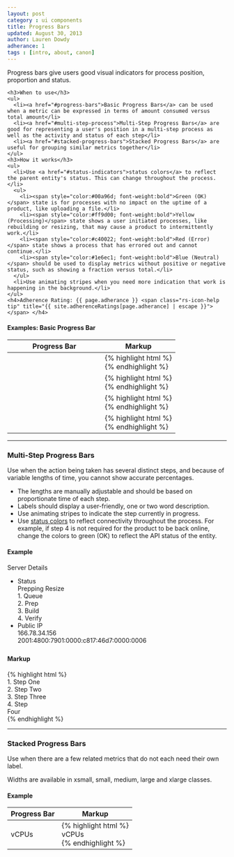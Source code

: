 ```yaml
---
layout: post
category : ui components
title: Progress Bars
updated: August 30, 2013
author: Lauren Dowdy
adherance: 1
tags : [intro, about, canon]
---
```

<div class="rs-row">
  <div class="span-3">
    <p>Progress bars give users good visual indicators for process position, proportion and status.</p>

    <h3>When to use</h3>
    <ul>
      <li><a href="#progress-bars">Basic Progress Bars</a> can be used when a metric can be expressed in terms of amount consumed versus total amount</li>
      <li><a href="#multi-step-process">Multi-Step Progress Bars</a> are good for representing a user's position in a multi-step process as well as the activity and status of each step</li>
      <li><a href="#stacked-progress-bars">Stacked Progress Bars</a> are useful for grouping similar metrics together</li>
    </ul>
    <h3>How it works</h3>
    <ul>
      <li>Use <a href="#status-indicators">status colors</a> to reflect the parent entity's status. This can change throughout the process.</li>
      <ul>
        <li><span style="color:#00a96d; font-weight:bold">Green (OK)</span> state is for processes with no impact on the uptime of a product, like uploading a file.</li>
        <li><span style="color:#ff9d00; font-weight:bold">Yellow (Processing)</span> state shows a user initiated processes, like rebuilding or resizing, that may cause a product to intermittently work.</li>
        <li><span style="color:#c40022; font-weight:bold">Red (Error)</span> state shows a process that has errored out and cannot continue.</li>
        <li><span style="color:#1e6ec1; font-weight:bold">Blue (Neutral)</span> should be used to display metrics without positive or negative status, such as showing a fraction versus total.</li>
      </ul>
      <li>Use animating stripes when you need more indication that work is happening in the background.</li>
    </ul>
    <h4>Adherence Rating: {{ page.adherance }} <span class="rs-icon-help tip" title="{{ site.adherenceRatings[page.adherance] | escape }}"></span> </h4>
  </div>
  <div class="list-table span-8 offset-1">
    <h4>Examples: <span class="rs-quiet">Basic Progress Bar</span></h4>
    <table>
      <thead>
        <tr>
          <th style="width: 200px">
            <span class="table-sort-text">Progress Bar</span>
            <span class="table-sort-indicator"></span>
          </a>
        </th>
        <th>
          <span class="table-sort-text">Markup</span>
          <span class="table-sort-indicator"></span>
        </a>
      </th>
    </tr>
  </thead>
  <tbody>
    <tr>
      <td>
        <div class="rs-progress">
          <div class="rs-progress-inner">
            <div class="rs-segment" style="width: 50%">
              <div class="rs-bar rs-status-ok"></div>
            </div>
          </div>
        </div>
        <br>
        <div class="rs-progress">
          <div class="rs-progress-inner">
            <div class="rs-segment" style="width: 60%">
              <div class="rs-bar rs-status-ok rs-bar-striped"></div>
            </div>
          </div>
        </div>
      </td>
      <td><div class="collapsible-highlight">{% highlight html %}<!-- Default Ok Bar -->
<div class="rs-progress">
  <div class="rs-progress-inner">
    <div class="rs-segment" style="width: 50%">
      <div class="rs-bar rs-status-ok"></div>
    </div>
  </div>
</div>

<!-- Striped Ok Bar -->
<div class="rs-progress">
  <div class="rs-progress-inner">
    <div class="rs-segment" style="width: 60%">
      <div class="rs-bar rs-status-ok rs-bar-striped"></div>
    </div>
  </div>
</div>{% endhighlight %}</div></td>
  </tr>
  <tr>
    <td>
      <div class="rs-progress">
        <div class="rs-progress-inner">
          <div class="rs-segment" style="width: 50%">
            <div class="rs-bar rs-status-warning"></div>
          </div>
        </div>
      </div>
      <br>
      <div class="rs-progress">
        <div class="rs-progress-inner">
          <div class="rs-segment" style="width: 60%">
            <div class="rs-bar rs-status-warning rs-bar-striped"></div>
          </div>
        </div>
      </div>
    </td>
    <td><div class="collapsible-highlight">{% highlight html %}<!-- Default Warning Bar -->
<div class="rs-progress">
  <div class="rs-progress-inner">
    <div class="rs-segment" style="width: 50%">
      <div class="rs-bar rs-status-warning"></div>
    </div>
  </div>
</div>

<!-- Striped Warning Bar -->
<div class="rs-progress">
  <div class="rs-progress-inner">
    <div class="rs-segment" style="width: 60%">
      <div class="rs-bar rs-status-warning rs-bar-striped"></div>
    </div>
  </div>
</div>{% endhighlight %}</div></td>
  </tr>
  </tr>
  <tr>
    <td>
      <div class="rs-progress">
        <div class="rs-progress-inner">
          <div class="rs-segment" style="width: 50%">
            <div class="rs-bar rs-status-error"></div>
          </div>
        </div>
      </div>
      <br>
      <div class="rs-progress">
        <div class="rs-progress-inner">
          <div class="rs-segment" style="width: 60%">
            <div class="rs-bar rs-status-error rs-bar-striped"></div>
          </div>
        </div>
      </div>
    </td>
    <td><div class="collapsible-highlight">{% highlight html %}<!-- Default Error Style -->
<div class="rs-progress">
  <div class="rs-progress-inner">
    <div class="rs-segment" style="width: 50%">
      <div class="rs-bar rs-status-error"></div>
    </div>
  </div>
</div>

<!-- Striped Error Style -->
<div class="rs-progress">
  <div class="rs-progress-inner">
    <div class="rs-segment" style="width: 60%">
      <div class="rs-bar rs-status-error rs-bar-striped"></div>
    </div>
  </div>
</div>{% endhighlight %}</div></td>
  </tr>
  <tr>
    <td>
      <div class="rs-progress">
        <div class="rs-progress-inner">
          <div class="rs-segment" style="width: 50%">
            <div class="rs-bar rs-status-neutral"></div>
          </div>
        </div>
      </div>
      <br>
      <div class="rs-progress">
        <div class="rs-progress-inner">
          <div class="rs-segment" style="width: 60%">
            <div class="rs-bar rs-status-neutral rs-bar-striped"></div>
          </div>
        </div>
      </div>
    </td>
    <td><div class="collapsible-highlight">{% highlight html %}<!-- Default Neutral Bar -->
<div class="rs-progress">
  <div class="rs-progress-inner">
    <div class="rs-segment" style="width: 60%">
      <div class="rs-bar rs-status-neutral"></div>
    </div>
  </div>
</div>

<!-- Striped Neutral Bar -->
<div class="rs-progress">
  <div class="rs-progress-inner">
    <div class="rs-segment" style="width: 60%">
      <div class="rs-bar rs-status-neutral rs-bar-striped"></div>
    </div>
  </div>
</div>{% endhighlight %}</div></td>
  </tr>
</tbody>
</table>
</div>
</div>
<hr class="subsection-divider" id="multi-step-process">
<h3>Multi-Step Progress Bars</h3>
<div class="rs-row">
  <div class="span-3">
    <p>Use when the action being taken has several distinct steps, and because of variable lengths of time, you cannot show accurate percentages.</p>
    <ul>
      <li>The lengths are manually adjustable and should be based on proportionate time of each step.</li>
      <li>Labels should display a user-friendly, one or two word description.</li>
      <li>Use animating stripes to indicate the step currently in progress.</li>
      <li>Use <a href="#status-indicators">status colors</a> to reflect connectivity throughout the process. For example, if step 4 is not required for the product to be back online, change the colors to green (OK) to reflect the API status of the entity.</li>
    </ul>
  </div>
  <div class="list-table span-8 offset-1">
    <h4>Example</h4>
    <div class="rs-panel rs-content" style="margin-top: 0px; min-height: 190px">
      <div class="rs-detail-section">
        <div class="rs-detail-section-header">
          <div class="rs-detail-section-title">Server Details</div>
        </div>
        <div class="rs-detail-section-body">
          <div class="rs-detail-section-body">
            <ul class="rs-detail-list">
              <li class="rs-detail-item">
                <div class="rs-detail-key">Status</div>
                <div class="rs-detail-value">
                  Prepping Resize
                  <div class="rs-progress">
                    <div class="rs-progress-inner">
                      <div class="rs-segment" style="width: 20%">
                        <div class="rs-bar rs-status-warning"></div>
                        <div class="rs-caption">1. Queue</div>
                      </div>
                      <div class="rs-segment" style="width: 40%">
                        <div class="rs-bar rs-status-warning rs-bar-striped"></div>
                        <div class="rs-caption">2. Prep</div>
                      </div>
                      <div class="rs-segment" style="width: 25%">
                        <div class="rs-bar"></div>
                        <div class="rs-caption">3. Build</div>
                      </div>
                      <div class="rs-segment" style="width: 15%">
                        <div class="rs-bar"></div>
                        <div class="rs-caption">4. Verify</div>
                      </div>
                    </div>
                  </div>
                </div>
              </li>
              <li class="rs-detail-item">
                <div class="rs-detail-key">Public IP</div>
                <div class="rs-detail-value">
                  166.78.34.156<br>
                  2001:4800:7901:0000:c817:46d7:0000:0006<br>
                </div>
              </li>
            </ul>
          </div>
        </div>
      </div>
    </div>
    <h4 class="markup-margin">Markup</h4>
    {% highlight html %}<div class="rs-progress">
    <div class="rs-progress-inner">
      <div class="rs-segment" style="width: 20%">
        <div class="rs-bar rs-status-warning"></div>
        <div class="rs-caption">1. Step One</div>
      </div>
      <div class="rs-segment" style="width: 40%">
        <div class="rs-bar rs-status-warning rs-bar-striped"></div>
        <div class="rs-caption">2. Step Two</div>
      </div>
      <div class="rs-segment" style="width: 25%">
        <div class="rs-bar"></div>
        <div class="rs-caption">3. Step Three</div>
      </div>
      <div class="rs-segment" style="width: 15%">
        <div class="rs-bar"></div>
        <div class="rs-caption">4. Step Four</div>
      </div>
    </div>
  </div>{% endhighlight %}
</div>
</div>
<hr class="subsection-divider" id="stacked-progress-bars">
<h3>Stacked Progress Bars</h3>
<div class="rs-row">
  <div class="span-3">
    <p>Use when there are a few related metrics that do not each need their own label.</p>
    <p>Widths are available in xsmall, small, medium, large and xlarge classes.</p>
  </div>
  <div class=" span-8 offset-1">
    <h4>Example</h4>
    <table class="rs-list-table">
      <thead>
        <tr>
          <th>Progress Bar</th>
          <th>Markup</th>
        </tr>
      </thead>
      <tbody>
        <tr>
          <td>
            <div class="rs-progress rs-progress-xsmall rs-progress-stack">
              <div class="rs-progress-inner">
                <div class="rs-segment" style="width: 20%">
                  <div class="rs-bar rs-status-neutral"></div>
                </div>
              </div>
              <div class="rs-progress-inner">
                <div class="rs-segment" style="width: 40%">
                  <div class="rs-bar rs-status-neutral"></div>
                </div>
              </div>
              <div class="rs-progress-inner">
                <div class="rs-segment" style="width: 60%">
                  <div class="rs-bar rs-status-neutral"></div>
                </div>
              </div>
              <div class="rs-progress-inner">
                <div class="rs-segment" style="width: 80%">
                  <div class="rs-bar rs-status-neutral"></div>
                </div>
              </div>
              <div class="rs-progress-inner">
                <div class="rs-segment" style="width: 100%">
                  <div class="rs-bar rs-status-neutral"></div>
                </div>
              </div>
              <span class="rs-progress-label">vCPUs</span>
            </div>
          </td>
          <td><div class="collapsible-highlight">{% highlight html %}<div class="rs-progress rs-progress-small rs-progress-stack">
  <div class="rs-progress-inner">
    <div class="rs-segment" style="width: 20%">
      <div class="rs-bar rs-status-neutral"></div>
    </div>
  </div>
  <div class="rs-progress-inner">
    <div class="rs-segment" style="width: 40%">
      <div class="rs-bar rs-status-neutral"></div>
    </div>
  </div>
  <div class="rs-progress-inner">
    <div class="rs-segment" style="width: 60%">
      <div class="rs-bar rs-status-neutral"></div>
    </div>
  </div>
  <div class="rs-progress-inner">
    <div class="rs-segment" style="width: 80%">
      <div class="rs-bar rs-status-neutral"></div>
    </div>
  </div>
  <div class="rs-progress-inner">
    <div class="rs-segment" style="width: 100%">
      <div class="rs-bar rs-status-neutral"></div>
    </div>
  </div>
  <span class="rs-progress-label">vCPUs</span>
</div>{% endhighlight %}</div></td>
        </tr>
      </tbody>
    </table>
  </div>
</div>